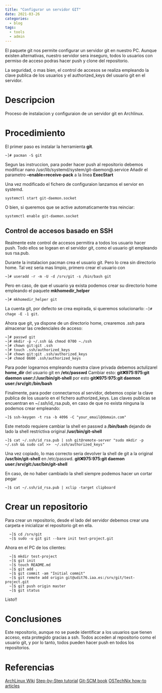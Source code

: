 ```yaml
---
title: "Configurar un servidor GIT"
date: 2021-03-26
categories:
  - blog
tags:
  - tools
  - admin
---
```


El paquete git nos permite configurar un servidor git en nuestro PC. Aunque existen alternativas, nuestro servidor sera inseguro, todos lo usuarios con permiso de acceso podras hacer push y clone del repositorio.

La seguridad, o mas bien, el control de accesos se realiza empleando la clave publica de los usuarios y el authorized_keys del usuario git en el servidor.

# Descripcion

Proceso de instalacion y configuraion de un servidor git en Archlinux.

# Procedimiento
El primer paso es instalar la herramienta __git__. 
```shell
~]# pacman -S git
```

Segun las instruccion, para poder hacer push al repositorio debemos modificar 
 nano  /usr/lib/systemd/system/git-daemon\@.service
Añadir el parametro **–enable=receive-pack** a la linea __ExecStart__

Una vez modificado el fichero de configuraion lanzamos el servior en systemd.
```shell
systemctl start git-daemon.socket
```

O bien, si queremos que se active automaticamente tras reinciar:
```shell
systemctl enable git-daemon.socket
```

## Control de accesos basado en SSH
Realmente este control de accesos permitira a todos los usuario hacer push. Todo ellos se logean en el servidor git, como el usuario git empleando sus rsa.pub.

Durante la instalacion pacman crea el usuario git. Pero lo crea sin directorio home. Tal vez seria mas limpio, primero crear el usuario con 
```shell
~]# useradd -r -m -U -d /srv/git -s /bin/bash git
```
Pero en caso, de que el usuario ya exista podemos crear su directorio home empleando el paquete **mkhomedir_helper**
```shell
~]# mkhomedir_helper git
```

La cuenta git, por defecto se crea expirada, si queremos solucionarlo: `~]# chage -E -1 git`.

Ahora que git, ya dispone de un directorio home, crearemos .ssh para almacenar las credenciales de acceso:
```shell
~]# passwd git
~]# mkdir -p ~/.ssh && chmod 0700 ~./ssh
~]# chown git:git .ssh
~]# touch .ssh/authorized_keys
~]# chown git:git .ssh/authorized_keys
~]# chmod 0600 .ssh/authorized_keys
```

Para poder logearnos empleando nuestra clave privada debemos actulizarel __home_dir__ del usuario git en __/etc/passwd__
Cambiar esto:
**git:x:975:975:git daemon user:/:/usr/bin/git-shell**
por esto
**git:x:975:975:git daemon user:/srv/git:/bin/bash**

Finalmente, para poder connectarnos al servidor, debemos copiar la clave publica de los usuario en el fichero authorized_keys. 
Las claves publicas se encuentran en ~/.ssh/id_rsa.pub, en caso de que no exista ninguna la podemos crear empleando:
```shell
~]$ ssh-keygen -t rsa -b 4096 -C "your_email@domain.com"
```

Este metodo requiere cambiar la shell en passwd a __/bin/bash__ dejando de lado la shell restrictiva original **/usr/bin/git-shell**
```shell
~]$ cat ~/.ssh/id_rsa.pub | ssh git@remote-server "sudo mkdir -p ~/.ssh && sudo cat >>  ~/.ssh/authorized_keys"
```
Una vez copiado, lo mas correcto seria devolver la shell de git a la original  **/usr/bin/git-shell** en /etc/passwd.
**git:x:975:975:git daemon user:/srv/git:/usr/bin/git-shell**

En caso, de no haber cambiado la shell  siempre podemos hacer un cortar pegar 
```shell
~]$ cat ~/.ssh/id_rsa.pub | xclip -target clipboard
```

# Crear un repositorio
Para crear un repositorio, desde el lado del servidor debemos crear una carpeta e inicializar el repositorio git en ella.

```shell
  ~]$ cd /srv/git
  ~]$ sudo -u git git --bare init test-project.git
```			 
Ahora en el PC de los clientes:
```shell
  ~]$ mkdir test-project
  ~]$ git init
  ~]$ touch README.md
  ~]$ git add .
  ~]$ git commit -am "Initial commit"
  ~]$ git remote add origin git@udit76.iaa.es:/srv/git/test-project.git
  ~]$ git push origin master
  ~]$ git status
```

Listo!!

# Conclusiones

Este repositorio, aunque no se puede identificar a los usuarios que tienen acceso, esta protegido gracias a ssh.
Todos acceden al repositorio como el usuario git, y por lo tanto, todos pueden hacer push en todos los repositorios.


# Referencias
[ArchLinux Wiki](https://wiki.archlinux.org/index.php/Git_server)
[Step-by-Step tutorial](https://miracoin.wordpress.com/2014/11/25/step-by-step-guide-on-setting-up-git-server-in-arch-linux-pushable/)
[Git-SCM book](https://git-scm.com/book/es/v2/Git-en-el-Servidor-Configurando-el-servidor)
[OSTechNix how-to articles](https://ostechnix.com/category/linux_distributions/arch-linux/)


